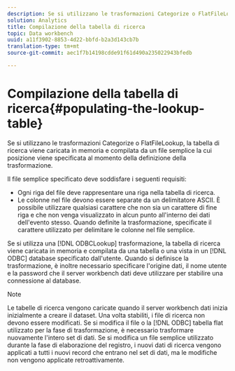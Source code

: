 ```yaml
---
description: Se si utilizzano le trasformazioni Categorize o FlatFileLookup, la tabella di ricerca viene caricata in memoria e compilata da un file semplice la cui posizione viene specificata al momento della definizione della trasformazione.
solution: Analytics
title: Compilazione della tabella di ricerca
topic: Data workbench
uuid: a11f3902-8853-4d22-bbfd-b2a3d143cb7b
translation-type: tm+mt
source-git-commit: aec1f7b14198cdde91f61d490a235022943bfedb

---
```



# Compilazione della tabella di ricerca{#populating-the-lookup-table}

Se si utilizzano le trasformazioni Categorize o FlatFileLookup, la tabella di ricerca viene caricata in memoria e compilata da un file semplice la cui posizione viene specificata al momento della definizione della trasformazione.

Il file semplice specificato deve soddisfare i seguenti requisiti:

* Ogni riga del file deve rappresentare una riga nella tabella di ricerca.
* Le colonne nel file devono essere separate da un delimitatore ASCII. È possibile utilizzare qualsiasi carattere che non sia un carattere di fine riga e che non venga visualizzato in alcun punto all&#39;interno dei dati dell&#39;evento stesso. Quando definite la trasformazione, specificate il carattere utilizzato per delimitare le colonne nel file semplice.

Se si utilizza una [!DNL ODBCLookup] trasformazione, la tabella di ricerca viene caricata in memoria e compilata da una tabella o una vista in un [!DNL ODBC] database specificato dall&#39;utente. Quando si definisce la trasformazione, è inoltre necessario specificare l&#39;origine dati, il nome utente e la password che il server workbench dati deve utilizzare per stabilire una connessione al database.

>[!NOTE]
>
>Le tabelle di ricerca vengono caricate quando il server workbench dati inizia inizialmente a creare il dataset. Una volta stabiliti, i file di ricerca non devono essere modificati. Se si modifica il file o la [!DNL ODBC] tabella flat utilizzato per la fase di trasformazione, è necessario trasformare nuovamente l&#39;intero set di dati. Se si modifica un file semplice utilizzato durante la fase di elaborazione del registro, i nuovi dati di ricerca vengono applicati a tutti i nuovi record che entrano nel set di dati, ma le modifiche non vengono applicate retroattivamente.

